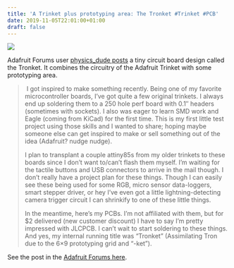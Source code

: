 ```yaml
---
title: 'A Trinket plus prototyping area: The Tronket #Trinket #PCB'
date: 2019-11-05T22:01:00+01:00
draft: false
---
```


![](https://cdn-blog.adafruit.com/uploads/2019/11/Untitled-9.png)

Adafruit Forums user [physics\_dude posts](https://forums.adafruit.com/viewtopic.php?f=52&t=158198&p=779649#p779582) a tiny circuit board design called the Tronket. It combines the circuitry of the Adafruit Trinket with some prototyping area.

>  I got inspired to make something recently. Being one of my favorite microcontroller boards, I’ve got quite a few original trinkets. I always end up soldering them to a 250 hole perf board with 0.1″ headers (sometimes with sockets). I also was eager to learn SMD work and Eagle (coming from KiCad) for the first time. This is my first little test project using those skills and I wanted to share; hoping maybe someone else can get inspired to make or sell something out of the idea (Adafruit? nudge nudge).
> 
> I plan to transplant a couple attiny85s from my older trinkets to these boards since I don’t want to/can’t flash them myself. I’m waiting for the tactile buttons and USB connectors to arrive in the mail though. I don’t really have a project plan for these things. Though I can easily see these being used for some RGB, micro sensor data-loggers, smart stepper driver, or hey I’ve even got a little lightning-detecting camera trigger circuit I can shrinkify to one of these little things.
> 
> In the meantime, here’s my PCBs. I’m not affiliated with them, but for $2 delivered (new customer discount) I have to say I’m pretty impressed with JLCPCB. I can’t wait to start soldering to these things. And yes, my internal running title was “Tronket” (Assimilating Tron due to the 6×9 prototyping grid and “-ket”).

See the post in the [Adafruit Forums here](https://forums.adafruit.com/viewtopic.php?f=52&t=158198&p=779649#p779582).